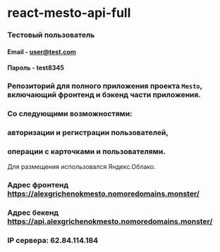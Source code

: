 # react-mesto-api-full

### Тестовый пользователь
#### Email - user@test.com
#### Пароль - test8345

### Репозиторий для полного приложения проекта `Mesto`, включающий фронтенд и бэкенд части приложения.
### Со следующими возможностями: 
### авторизации и регистрации пользователей, 
### операции с карточками и пользователями. 
  
Для размещения использовался Яндекс.Облако.
### Адрес фронтенд https://alexgrichenokmesto.nomoredomains.monster/
### Адрес бекенд https://api.alexgrichenokmesto.nomoredomains.monster/
### IP сервера: 62.84.114.184
